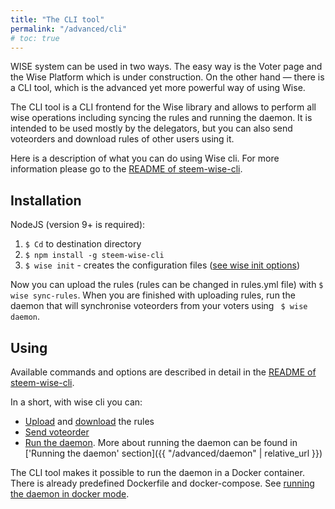 ```yaml
---
title: "The CLI tool"
permalink: "/advanced/cli"
# toc: true
---
```


WISE system can be used in two ways. The easy way is the Voter page and the Wise Platform which is under construction. On the other hand — there is a CLI tool, which is the advanced yet more powerful way of using Wise.

The CLI tool is a CLI frontend for the Wise library and allows to perform all wise operations including syncing the rules and running the daemon. It is intended to be used mostly by the delegators, but you can also send voteorders and download rules of other users using it.

Here is a description of what you can do using Wise cli. For more information please go to the [README of steem-wise-cli](https://github.com/noisy-witness/steem-wise-cli/blob/master/README.md).



## Installation

NodeJS (version 9+ is required): 

1. `$ Cd` to destination directory
2.  `$ npm install -g steem-wise-cli`
3. `$ wise init` - creates the configuration files ([see wise init options](https://github.com/noisy-witness/steem-wise-cli/blob/master/README.md#initialising-config-wise-init))

Now you can upload the rules (rules can be changed in rules.yml file) with `$ wise sync-rules`. When you are finished with uploading rules, run the daemon that will synchronise voteorders from your voters using ` $ wise daemon`.



## Using

Available commands and options are described in detail in the [README of steem-wise-cli](https://github.com/noisy-witness/steem-wise-cli/blob/master/README.md). 

In a short, with wise cli you can:

- [Upload](https://github.com/noisy-witness/steem-wise-cli/blob/master/README.md#uploading-rules-wise-upload-rules) and [download](https://github.com/noisy-witness/steem-wise-cli/blob/master/README.md#downloading-rules-wise-download-rules) the rules
- [Send voteorder](https://github.com/noisy-witness/steem-wise-cli/blob/master/README.md#sending-a-voteorder-wise-send-voteorder)
- [Run the daemon](https://github.com/noisy-witness/steem-wise-cli/blob/master/README.md#running-the-daemon-wise-daemon). More about running the daemon can be found in ['Running the daemon' section]({{ "/advanced/daemon" | relative_url }})

The CLI tool makes it possible to run the daemon in a Docker container. There is already predefined Dockerfile and docker-compose. See [running the daemon in docker mode](https://github.com/noisy-witness/steem-wise-cli/blob/master/README.md#wise-daemon-in-docker-mode).